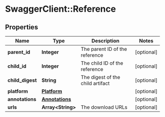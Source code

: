 # SwaggerClient::Reference

## Properties
Name | Type | Description | Notes
------------ | ------------- | ------------- | -------------
**parent_id** | **Integer** | The parent ID of the reference | [optional] 
**child_id** | **Integer** | The child ID of the reference | [optional] 
**child_digest** | **String** | The digest of the child artifact | [optional] 
**platform** | [**Platform**](Platform.md) |  | [optional] 
**annotations** | [**Annotations**](Annotations.md) |  | [optional] 
**urls** | **Array&lt;String&gt;** | The download URLs | [optional] 



